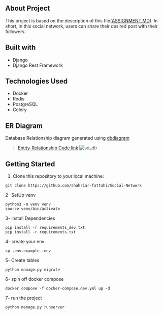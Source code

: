 ## About Project
This project is based on the description of this file([ASSIGNMENT.MD](https://github.com/shahriar-fattahi/Social-Network/blob/main/ASSIGNMENT.md)).  In short, in this social network, users can share their desired post with their followers.

## Built with
- Django
- Django Rest Framework

## Technologies Used
- Docker
- Redis
- PostgreSQL
- Celery

## ER Diagram
Database Relationship diagram generated using [dbdiagram](https://dbdiagram.io/home)
> [Entity-Relationship Code link](https://dbdiagram.io/d/65a7c776ac844320ae1d14da)
![sn_db](https://github.com/shahriar-fattahi/Social-Network/assets/109045277/4f2617e4-a759-44f3-9336-956bc87e6e10)


## Getting Started
1. Clone this repository to your local machine:
```
git clone https://github.com/shahriar-fattahi/Social-Network
```

2- SetUp venv
```
python3 -m venv venv
source venv/bin/activate
```

3- install Dependencies
```
pip install -r requirements_dev.txt
pip install -r requirements.txt
```

4- create your env
```
cp .env.example .env
```

5- Create tables
```
python manage.py migrate
```

6- spin off docker compose
```
docker compose -f docker-compose.dev.yml up -d
```

7- run the project
```
python manage.py runserver
```
